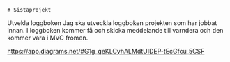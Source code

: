     # Sistaprojekt
    
  Utvekla loggboken
Jag ska utveckla loggboken projekten som har jobbat innan. I loggboken kommer få och skicka meddelande till varndera och den kommer vara i MVC fromen. 



https://app.diagrams.net/#G1g_qeKLCyhALMdtUIDEP-tEcGfcu_5CSF
